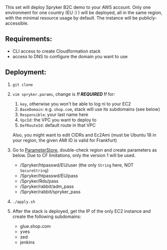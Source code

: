 This set will deploy Spryker B2C demo to your AWS account.
Only one environment for one country (EU :) ) will be deployed, all in the same region, with the minimal resource usage by default.
The instance will be publicly-accessible.

## Requirements: 
* CLI access to create Cloudformation stack
* access to DNS to configure the domain you want to use

## Deployment:
1. `git clone`
2. `vim spryker.params`, change is ***!! REQUIRED !!*** for:
    1. `key`, otherwise you won't be able to log ni to your EC2
    2. `BaseDomain`: e.g. `shop.com`, stack will use its subdomains (see below)
    3. `Responsible`: your last name here 
    4. `VpcId`: the VPC you want to deploy to
    5. `DefRouteId`: default route in that VPC

    Also, you might want to edit CIDRs and Ec2Ami (must be Ubuntu 18 in your region, the given AMI ID is valid for Frankfurt)

3. Go to [ParameterStore](https://console.aws.amazon.com/systems-manager/parameters/?tab=Table), double-check region and create parameters as below. Due to CF limitations, only the version 1 will be used.
    * /Spryker/htpasswd/EU/user (the only `String` here, NOT `SecureString`)
    * /Spryker/htpasswd/EU/pass
    * /Spryker/Rds/pass
    * /Spryker/rabbit/adm_pass
    * /Spryker/rabbit/spryker_pass
4. `./apply.sh`
5. After the stack is deployed, get the IP of the only EC2 instance and create the following subdomains:
    * glue.shop.com
    * yves 
    * zed
    * jenkins
    